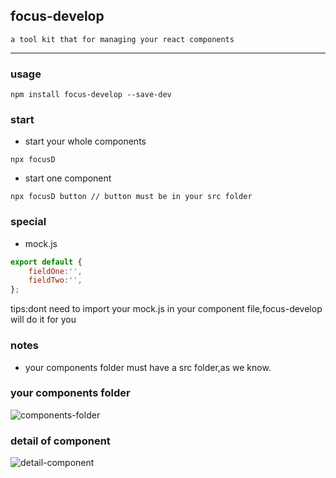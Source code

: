 ## focus-develop
```
a tool kit that for managing your react components
```
*****
### usage
```
npm install focus-develop --save-dev
```
### start 
* start your whole components
```
npx focusD
```
* start one component
```
npx focusD button // button must be in your src folder
```
### special
* mock.js 
```javascript
export default {
    fieldOne:'',
    fieldTwo:'',
};
```
tips:dont need to import your mock.js in your component file,focus-develop will do it for you

### notes
* your components folder must have a src folder,as we know.

### your components folder
![components-folder](https://s2.ax1x.com/2019/09/17/noefmV.png)

### detail of component
![detail-component](https://s2.ax1x.com/2019/09/19/nqrrrQ.png)
